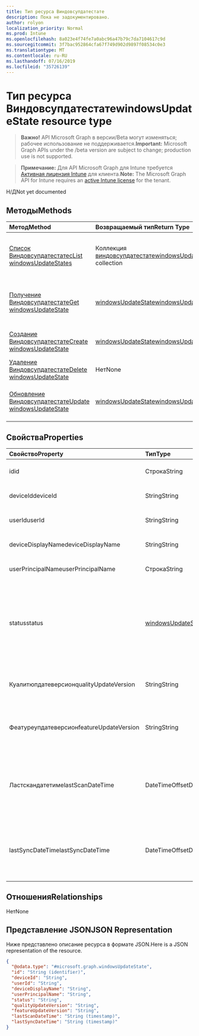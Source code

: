 ```yaml
---
title: Тип ресурса Виндовсупдатестате
description: Пока не задокументировано.
author: rolyon
localization_priority: Normal
ms.prod: Intune
ms.openlocfilehash: 8a023e4f74fe7a0abc96a47b79c7da7104617c9d
ms.sourcegitcommit: 3f7bac952864cfa67f749d902d9897f08534c0e3
ms.translationtype: MT
ms.contentlocale: ru-RU
ms.lasthandoff: 07/16/2019
ms.locfileid: "35726139"
---
```

# <a name="windowsupdatestate-resource-type"></a><span data-ttu-id="db234-103">Тип ресурса Виндовсупдатестате</span><span class="sxs-lookup"><span data-stu-id="db234-103">windowsUpdateState resource type</span></span>

> <span data-ttu-id="db234-104">**Важно!** API Microsoft Graph в версии/Beta могут изменяться; рабочее использование не поддерживается.</span><span class="sxs-lookup"><span data-stu-id="db234-104">**Important:** Microsoft Graph APIs under the /beta version are subject to change; production use is not supported.</span></span>

> <span data-ttu-id="db234-105">**Примечание:** Для API Microsoft Graph для Intune требуется [Активная лицензия Intune](https://go.microsoft.com/fwlink/?linkid=839381) для клиента.</span><span class="sxs-lookup"><span data-stu-id="db234-105">**Note:** The Microsoft Graph API for Intune requires an [active Intune license](https://go.microsoft.com/fwlink/?linkid=839381) for the tenant.</span></span>

<span data-ttu-id="db234-106">Н/Д</span><span class="sxs-lookup"><span data-stu-id="db234-106">Not yet documented</span></span>

## <a name="methods"></a><span data-ttu-id="db234-107">Методы</span><span class="sxs-lookup"><span data-stu-id="db234-107">Methods</span></span>
|<span data-ttu-id="db234-108">Метод</span><span class="sxs-lookup"><span data-stu-id="db234-108">Method</span></span>|<span data-ttu-id="db234-109">Возвращаемый тип</span><span class="sxs-lookup"><span data-stu-id="db234-109">Return Type</span></span>|<span data-ttu-id="db234-110">Описание</span><span class="sxs-lookup"><span data-stu-id="db234-110">Description</span></span>|
|:---|:---|:---|
|[<span data-ttu-id="db234-111">Список Виндовсупдатестатес</span><span class="sxs-lookup"><span data-stu-id="db234-111">List windowsUpdateStates</span></span>](../api/intune-deviceconfig-windowsupdatestate-list.md)|<span data-ttu-id="db234-112">Коллекция [виндовсупдатестате](../resources/intune-deviceconfig-windowsupdatestate.md)</span><span class="sxs-lookup"><span data-stu-id="db234-112">[windowsUpdateState](../resources/intune-deviceconfig-windowsupdatestate.md) collection</span></span>|<span data-ttu-id="db234-113">Список свойств и связей объектов [виндовсупдатестате](../resources/intune-deviceconfig-windowsupdatestate.md) .</span><span class="sxs-lookup"><span data-stu-id="db234-113">List properties and relationships of the [windowsUpdateState](../resources/intune-deviceconfig-windowsupdatestate.md) objects.</span></span>|
|[<span data-ttu-id="db234-114">Получение Виндовсупдатестате</span><span class="sxs-lookup"><span data-stu-id="db234-114">Get windowsUpdateState</span></span>](../api/intune-deviceconfig-windowsupdatestate-get.md)|[<span data-ttu-id="db234-115">windowsUpdateState</span><span class="sxs-lookup"><span data-stu-id="db234-115">windowsUpdateState</span></span>](../resources/intune-deviceconfig-windowsupdatestate.md)|<span data-ttu-id="db234-116">Чтение свойств и связей объекта [виндовсупдатестате](../resources/intune-deviceconfig-windowsupdatestate.md) .</span><span class="sxs-lookup"><span data-stu-id="db234-116">Read properties and relationships of the [windowsUpdateState](../resources/intune-deviceconfig-windowsupdatestate.md) object.</span></span>|
|[<span data-ttu-id="db234-117">Создание Виндовсупдатестате</span><span class="sxs-lookup"><span data-stu-id="db234-117">Create windowsUpdateState</span></span>](../api/intune-deviceconfig-windowsupdatestate-create.md)|[<span data-ttu-id="db234-118">windowsUpdateState</span><span class="sxs-lookup"><span data-stu-id="db234-118">windowsUpdateState</span></span>](../resources/intune-deviceconfig-windowsupdatestate.md)|<span data-ttu-id="db234-119">Создание нового объекта [виндовсупдатестате](../resources/intune-deviceconfig-windowsupdatestate.md) .</span><span class="sxs-lookup"><span data-stu-id="db234-119">Create a new [windowsUpdateState](../resources/intune-deviceconfig-windowsupdatestate.md) object.</span></span>|
|[<span data-ttu-id="db234-120">Удаление Виндовсупдатестате</span><span class="sxs-lookup"><span data-stu-id="db234-120">Delete windowsUpdateState</span></span>](../api/intune-deviceconfig-windowsupdatestate-delete.md)|<span data-ttu-id="db234-121">Нет</span><span class="sxs-lookup"><span data-stu-id="db234-121">None</span></span>|<span data-ttu-id="db234-122">Удаляет объект [виндовсупдатестате](../resources/intune-deviceconfig-windowsupdatestate.md).</span><span class="sxs-lookup"><span data-stu-id="db234-122">Deletes a [windowsUpdateState](../resources/intune-deviceconfig-windowsupdatestate.md).</span></span>|
|[<span data-ttu-id="db234-123">Обновление Виндовсупдатестате</span><span class="sxs-lookup"><span data-stu-id="db234-123">Update windowsUpdateState</span></span>](../api/intune-deviceconfig-windowsupdatestate-update.md)|[<span data-ttu-id="db234-124">windowsUpdateState</span><span class="sxs-lookup"><span data-stu-id="db234-124">windowsUpdateState</span></span>](../resources/intune-deviceconfig-windowsupdatestate.md)|<span data-ttu-id="db234-125">Обновление свойств объекта [виндовсупдатестате](../resources/intune-deviceconfig-windowsupdatestate.md) .</span><span class="sxs-lookup"><span data-stu-id="db234-125">Update the properties of a [windowsUpdateState](../resources/intune-deviceconfig-windowsupdatestate.md) object.</span></span>|

## <a name="properties"></a><span data-ttu-id="db234-126">Свойства</span><span class="sxs-lookup"><span data-stu-id="db234-126">Properties</span></span>
|<span data-ttu-id="db234-127">Свойство</span><span class="sxs-lookup"><span data-stu-id="db234-127">Property</span></span>|<span data-ttu-id="db234-128">Тип</span><span class="sxs-lookup"><span data-stu-id="db234-128">Type</span></span>|<span data-ttu-id="db234-129">Описание</span><span class="sxs-lookup"><span data-stu-id="db234-129">Description</span></span>|
|:---|:---|:---|
|<span data-ttu-id="db234-130">id</span><span class="sxs-lookup"><span data-stu-id="db234-130">id</span></span>|<span data-ttu-id="db234-131">Строка</span><span class="sxs-lookup"><span data-stu-id="db234-131">String</span></span>|<span data-ttu-id="db234-132">Это идентификатор объекта.</span><span class="sxs-lookup"><span data-stu-id="db234-132">This is Id of the entity.</span></span>|
|<span data-ttu-id="db234-133">deviceId</span><span class="sxs-lookup"><span data-stu-id="db234-133">deviceId</span></span>|<span data-ttu-id="db234-134">String</span><span class="sxs-lookup"><span data-stu-id="db234-134">String</span></span>|<span data-ttu-id="db234-135">Идентификатор устройства.</span><span class="sxs-lookup"><span data-stu-id="db234-135">The id of the device.</span></span>|
|<span data-ttu-id="db234-136">userId</span><span class="sxs-lookup"><span data-stu-id="db234-136">userId</span></span>|<span data-ttu-id="db234-137">String</span><span class="sxs-lookup"><span data-stu-id="db234-137">String</span></span>|<span data-ttu-id="db234-138">Идентификатор пользователя.</span><span class="sxs-lookup"><span data-stu-id="db234-138">The id of the user.</span></span>|
|<span data-ttu-id="db234-139">deviceDisplayName</span><span class="sxs-lookup"><span data-stu-id="db234-139">deviceDisplayName</span></span>|<span data-ttu-id="db234-140">String</span><span class="sxs-lookup"><span data-stu-id="db234-140">String</span></span>|<span data-ttu-id="db234-141">Отображаемое имя устройства.</span><span class="sxs-lookup"><span data-stu-id="db234-141">Device display name.</span></span>|
|<span data-ttu-id="db234-142">userPrincipalName</span><span class="sxs-lookup"><span data-stu-id="db234-142">userPrincipalName</span></span>|<span data-ttu-id="db234-143">Строка</span><span class="sxs-lookup"><span data-stu-id="db234-143">String</span></span>|<span data-ttu-id="db234-144">Имя участника пользователя.</span><span class="sxs-lookup"><span data-stu-id="db234-144">User principal name.</span></span>|
|<span data-ttu-id="db234-145">status</span><span class="sxs-lookup"><span data-stu-id="db234-145">status</span></span>|[<span data-ttu-id="db234-146">windowsUpdateStatus</span><span class="sxs-lookup"><span data-stu-id="db234-146">windowsUpdateStatus</span></span>](../resources/intune-deviceconfig-windowsupdatestatus.md)|<span data-ttu-id="db234-147">Состояние Windows удпате.</span><span class="sxs-lookup"><span data-stu-id="db234-147">Windows udpate status.</span></span> <span data-ttu-id="db234-148">Возможные значения: `upToDate`, `pendingInstallation`, `pendingReboot`, `failed`.</span><span class="sxs-lookup"><span data-stu-id="db234-148">Possible values are: `upToDate`, `pendingInstallation`, `pendingReboot`, `failed`.</span></span>|
|<span data-ttu-id="db234-149">Куалитюпдатеверсион</span><span class="sxs-lookup"><span data-stu-id="db234-149">qualityUpdateVersion</span></span>|<span data-ttu-id="db234-150">String</span><span class="sxs-lookup"><span data-stu-id="db234-150">String</span></span>|<span data-ttu-id="db234-151">Версия устройства для обновления качества.</span><span class="sxs-lookup"><span data-stu-id="db234-151">The Quality Update Version of the device.</span></span>|
|<span data-ttu-id="db234-152">Феатуреупдатеверсион</span><span class="sxs-lookup"><span data-stu-id="db234-152">featureUpdateVersion</span></span>|<span data-ttu-id="db234-153">String</span><span class="sxs-lookup"><span data-stu-id="db234-153">String</span></span>|<span data-ttu-id="db234-154">Текущая версия обновления компонентов устройства.</span><span class="sxs-lookup"><span data-stu-id="db234-154">The current feature update version of the device.</span></span>|
|<span data-ttu-id="db234-155">Ластскандатетиме</span><span class="sxs-lookup"><span data-stu-id="db234-155">lastScanDateTime</span></span>|<span data-ttu-id="db234-156">DateTimeOffset</span><span class="sxs-lookup"><span data-stu-id="db234-156">DateTimeOffset</span></span>|<span data-ttu-id="db234-157">Дата и время, когда агент обновления Windows успешно выполнил сканирование.</span><span class="sxs-lookup"><span data-stu-id="db234-157">The date time that the Windows Update Agent did a successful scan.</span></span>|
|<span data-ttu-id="db234-158">lastSyncDateTime</span><span class="sxs-lookup"><span data-stu-id="db234-158">lastSyncDateTime</span></span>|<span data-ttu-id="db234-159">DateTimeOffset</span><span class="sxs-lookup"><span data-stu-id="db234-159">DateTimeOffset</span></span>|<span data-ttu-id="db234-160">Дата и время последней синхронизации устройства с Microsoft Intune.</span><span class="sxs-lookup"><span data-stu-id="db234-160">Last date time that the device sync with with Microsoft Intune.</span></span>|

## <a name="relationships"></a><span data-ttu-id="db234-161">Отношения</span><span class="sxs-lookup"><span data-stu-id="db234-161">Relationships</span></span>
<span data-ttu-id="db234-162">Нет</span><span class="sxs-lookup"><span data-stu-id="db234-162">None</span></span>

## <a name="json-representation"></a><span data-ttu-id="db234-163">Представление JSON</span><span class="sxs-lookup"><span data-stu-id="db234-163">JSON Representation</span></span>
<span data-ttu-id="db234-164">Ниже представлено описание ресурса в формате JSON.</span><span class="sxs-lookup"><span data-stu-id="db234-164">Here is a JSON representation of the resource.</span></span>
<!-- {
  "blockType": "resource",
  "keyProperty": "id",
  "@odata.type": "microsoft.graph.windowsUpdateState"
}
-->
``` json
{
  "@odata.type": "#microsoft.graph.windowsUpdateState",
  "id": "String (identifier)",
  "deviceId": "String",
  "userId": "String",
  "deviceDisplayName": "String",
  "userPrincipalName": "String",
  "status": "String",
  "qualityUpdateVersion": "String",
  "featureUpdateVersion": "String",
  "lastScanDateTime": "String (timestamp)",
  "lastSyncDateTime": "String (timestamp)"
}
```





